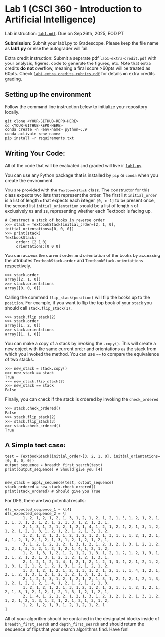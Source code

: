 # Lab 1 (CSCI 360 - Introduction to Artificial Intelligence)

Lab instruction: [`lab1.pdf`](lab1.pdf). Due on Sep 26th, 2025, EOD PT.

**Submission**: Submit your lab1.py to Gradescope. Please keep the file name as **lab1.py** or else the autograder will fail.

Extra credit instruction: Submit a separate pdf `lab1-extra-credit.pdf` with your analysis, figures, code to generate the figures, etc. Note that extra credits **do not** overflow, meaning a final score >60pts will be treated as 60pts. Check [`lab1_extra_credits_rubrics.pdf`](lab1_extra_credits_rubrics.pdf) for details on extra credits grading.

## Setting up the environment

Follow the command line instruction below to initialize your repository
locally. 

```
git clone <YOUR-GITHUB-REPO-HERE>
cd <YOUR-GITHUB-REPO-HERE>
conda create -n <env-name> python=3.9
conda activate <env-name>
pip install -r requirements.txt
```

## Writing Your Code:

All of the code that will be evaluated and graded will live in
[`lab1.py`](lab1.py).

You can use any Python package that is installed by `pip` or `conda`
when you create the environment.

You are provided with the `TextbookStack` class. The constructor for this class expects two
lists that represent the order. The first list `initial_order` is a
list of length `n` that expects each integer `[0, n-1]` to be present
once, the second list `initial_orientation` should be a list of length
`n` of exclusively `0`s and `1`s, representing whether each Textbook is 
facing up.

```
# Construct a stack of books in reverse order
>>> stack = TextbookStack(initial_order=[2, 1, 0], initial_orientations=[0, 0, 0])
>>> print(stack)
TextbookStack:
 	 order: [2 1 0]
	 orientations:[0 0 0]
```


You can access the current order and orientation of the books by
accessing the attributes `TextbookStack.order` and
`TextbookStack.orientations` respectively.

```
>>> stack.order
array([2, 1, 0])
>>> stack.orientations
array([0, 0, 0])
```

Calling the command `flip_stack(position)` will flip the books up to the
`position`. For example, if you want to flip the top book of your `stack`
you should call `stack.flip_stack(1)`.

```
>>> stack.flip_stack(2)
>>> stack.order
array([1, 2, 0])
>>> stack.orientations
array([1, 1, 0])
```

You can make a copy of a stack by invoking the `.copy()`. This will
create a new object with the same current order and orientations as the
stack from which you invoked the method. You can use `==` to compare the
equivalence of two stacks.

```
>>> new_stack = stack.copy()
>>> new_stack == stack
True
>>> new_stack.flip_stack(3)
>>> new_stack == stack
False
```


Finally, you can check if the stack is ordered by invoking the
`check_ordered`

```
>>> stack.check_ordered()
False
>>> stack.flip_stack(2)
>>> stack.flip_stack(3)
>>> stack.check_ordered()
True
```

## A Simple test case:
```
test = TextbookStack(initial_order=[3, 2, 1, 0], initial_orientations=[0, 0, 0, 0])
output_sequence = breadth_first_search(test)
print(output_sequence) # Should give you [4]


new_stack = apply_sequence(test, output_sequence)
stack_ordered = new_stack.check_ordered()
print(stack_ordered) # Should give you True
```

For DFS, there are two potential results:

```
dfs_expected_sequence_1 = \[4]
dfs_expected_sequence_2 = \[
        1, 2, 1, 2, 1, 2, 1, 3, 1, 2, 1, 2, 1, 2, 1, 3, 1, 2, 1, 2, 1, 2, 1, 3, 1, 2, 1, 2, 1, 2, 1, 3, 1, 2, 1, 2, 1,
        2, 1, 3, 1, 2, 1, 2, 1, 2, 1, 4, 1, 2, 1, 2, 1, 2, 1, 3, 1, 2, 1, 2, 1, 2, 1, 3, 1, 2, 1, 2, 1, 2, 1, 3, 1, 2,
        1, 2, 1, 2, 1, 3, 1, 2, 1, 2, 1, 2, 1, 3, 1, 2, 1, 2, 1, 2, 1, 4, 1, 2, 1, 2, 1, 2, 1, 3, 1, 2, 1, 2, 1, 2, 1,
        3, 1, 2, 1, 2, 1, 2, 1, 3, 1, 2, 1, 2, 1, 2, 1, 3, 1, 2, 1, 2, 1, 2, 1, 3, 1, 2, 1, 2, 1, 2, 1, 4, 1, 2, 1, 2,
        1, 2, 1, 3, 1, 2, 1, 2, 1, 2, 1, 3, 1, 2, 1, 2, 1, 2, 1, 3, 1, 2, 1, 2, 1, 2, 1, 3, 1, 2, 1, 2, 1, 2, 1, 3, 1,
        2, 1, 2, 1, 2, 1, 4, 1, 2, 1, 2, 1, 2, 1, 3, 1, 2, 1, 2, 1, 2, 1, 3, 1, 2, 1, 2, 1, 2, 1, 3, 1, 2, 1, 2, 1, 2,
        1, 3, 1, 2, 1, 2, 1, 2, 1, 3, 1, 2, 1, 2, 1, 2, 1, 4, 1, 2, 1, 2, 1, 2, 1, 3, 1, 2, 1, 2, 1, 2, 1, 3, 1, 2, 1,
        2, 1, 2, 1, 3, 1, 2, 1, 2, 1, 2, 1, 3, 1, 2, 1, 2, 1, 2, 1, 3, 1, 2, 1, 2, 1, 2, 1, 4, 1, 2, 1, 2, 1, 2, 1, 3,
        1, 2, 1, 2, 1, 2, 1, 3, 1, 2, 1, 2, 1, 2, 1, 3, 1, 2, 1, 2, 1, 2, 1, 3, 1, 2, 1, 2, 1, 2, 1, 3, 1, 2, 1, 2, 1,
        2, 1, 4, 1, 2, 1, 2, 1, 2, 1, 3, 1, 2, 1, 2, 1, 2, 1, 3, 1, 2, 1, 2, 1, 2, 1, 3, 1, 2, 1, 2, 1, 2, 1, 3, 1, 2,
        1, 2, 1, 2, 1, 3, 1, 2, 1, 2, 1, 2, 1
]
```

All of your algorithm should be contained in the designated blocks
inside of `breadth_first_search` and `depth_first_search` and should
return the sequence of flips that your search algorithms find. Have fun!

